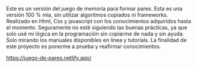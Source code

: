 Este es un versión del juego de memoria para formar pares.
Esta es una versión 100 % mia, sin utilizar algoritmos copiados ni frameworks.
Realizado en Html, Css y javascript con los conocimientos adquiridos hasta
el momento.
Seguramente no esté siguiendo las buenas prácticas, ya que solo usé mi lógica
en la programación sin copiarme de nada y sin ayuda. Solo mirando los manuales
disponibles en línea y tutorials.
La finalidad de este proyecto es ponerme a prueba y reafirmar conocimientos.

https://juego-de-pares.netlify.app/
